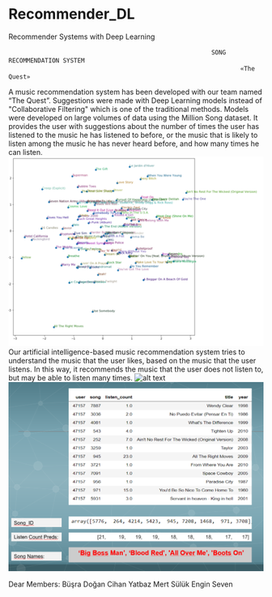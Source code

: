 # Recommender_DL
Recommender Systems with Deep Learning

															SONG RECOMMENDATION SYSTEM
									   							    «The Quest»

A music recommendation system has been developed with our team named “The Quest”. Suggestions were made with Deep Learning models instead of "Collaborative Filtering" which is one of the traditional methods. Models were developed on large volumes of data using the Million Song dataset. It provides the user with suggestions about the number of times the user has listened to the music he has listened to before, or the music that is likely to listen among the music he has never heard before, and how many times he can listen.
![alt text](https://github.com/BusraaDGN/Recommender_DL/blob/main/distiribution.png?raw=true&s=100x100)
Our artificial intelligence-based music recommendation system tries to understand the music that the user likes, based on the music that the user listens. In this way, it recommends the music that the user does not listen to, but may be able to listen many times.
![alt text](https://github.com/BusraaDGN/Recommender_DL/blob/main/predictions.png=100x100)
![](https://github.com/BusraaDGN/Recommender_DL/blob/main/predictions.png?v=4&s=100)


Dear Members:  	 Büşra Doğan     Cihan Yatbaz   Mert Sülük    Engin Seven
